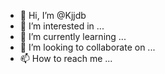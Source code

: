 - 👋 Hi, I’m @Kjjdb
- 👀 I’m interested in ...
- 🌱 I’m currently learning ...
- 💞️ I’m looking to collaborate on ...
- 📫 How to reach me ...

<!---
Kjjdb/Kjjdb is a ✨ special ✨ repository because its `README.md` (this file) appears on your GitHub profile.
You can click the Preview link to take a look at your changes.
--->
